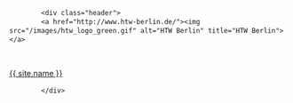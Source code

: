
            <div class="header">
            <a href="http://www.htw-berlin.de/"><img src="/images/htw_logo_green.gif" alt="HTW Berlin" title="HTW Berlin"></a>
<p>&nbsp;</p>
              <p class="title"><a href="/">{{ site.name }}</a></p>

            </div>
